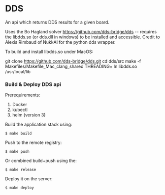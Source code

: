 # DDS
An api which returns DDS results for a given board.

Uses the Bo Hagland solver https://github.com/dds-bridge/dds -- requires the libdds.so (or dds.dll in windows) to be installed and accessible.
Credit to Alexis Rimbaud of NukkAI for the python dds wrapper.

To build and install libdds.so under MacOS:

git clone https://github.com/dds-bridge/dds.git
cd dds/src
make -f Makefiles/Makefile_Mac_clang_shared THREADING=
ln libdds.so /usr/local/lib

### Build & Deploy DDS api ###

Prerequirements:
1. Docker
2. kubectl
3. helm (version 3)

Build the application stack using:
```
$ make build
```

Push to the remote registry:
```
$ make push
```

Or combined build+push using the:
```
$ make release
```

Deploy it on the server:
```
$ make deploy
```
